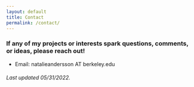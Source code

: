 ```yaml
---
layout: default
title: Contact
permalink: /contact/
---
```


### If any of my projects or interests spark questions, comments, or ideas, please reach out!

- Email: natalieandersson AT berkeley.edu

###### Last updated 05/31/2022.